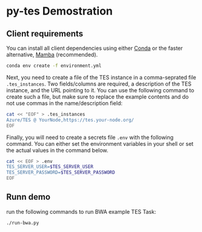 # py-tes Demostration


## Client requirements

You can install all client dependencies using either [Conda](https://docs.conda.io/projects/conda/en/latest/index.html) or the faster alternative, [Mamba](https://mamba.readthedocs.io/en/latest/) (recommended).

```bash
conda env create -f environment.yml
```

Next, you need to create a file of the TES instance in a
comma-seprated file `.tes_instances`. Two fields/columns are required, a
description of the TES instance, and the URL pointing to it. You can use the
following command to create such a file, but make sure to replace the example
contents and do not use commas in the name/description field:

```bash
cat << "EOF" > .tes_instances
Azure/TES @ YourNode,https://tes.your-node.org/
EOF
```

Finally, you will need to create a secrets file `.env` with the following
command.  You can either set the environment variables in your shell or set the
actual values in the command below.

```bash
cat << EOF > .env
TES_SERVER_USER=$TES_SERVER_USER
TES_SERVER_PASSWORD=$TES_SERVER_PASSWORD
EOF
```

## Runn demo

run the following commands to run BWA example TES Task:

```bash
./run-bwa.py
```